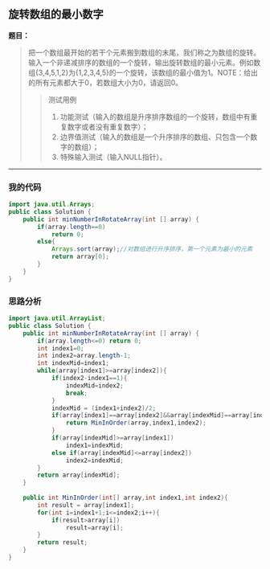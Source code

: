 ## 旋转数组的最小数字

**题目：**
>把一个数组最开始的若干个元素搬到数组的末尾，我们称之为数组的旋转。输入一个非递减排序的数组的一个旋转，输出旋转数组的最小元素。例如数组{3,4,5,1,2}为{1,2,3,4,5}的一个旋转，该数组的最小值为1。NOTE：给出的所有元素都大于0，若数组大小为0，请返回0。
>>测试用例
>>1. 功能测试（输入的数组是升序排序数组的一个旋转，数组中有重复数字或者没有重复数字）；
>>2. 边界值测试（输入的数组是一个升序排序的数组、只包含一个数字的数组）；
>>3. 特殊输入测试（输入NULL指针）。

---

### 我的代码

```java
import java.util.Arrays;
public class Solution {
    public int minNumberInRotateArray(int [] array) {
        if(array.length==0)
            return 0;
        else{
            Arrays.sort(array);//对数组进行升序排序，第一个元素为最小的元素
            return array[0];
        }
    }
}
```

### 思路分析

```java
import java.util.ArrayList;
public class Solution {
    public int minNumberInRotateArray(int [] array) {
        if(array.length<=0) return 0;
        int index1=0;
        int index2=array.length-1;
        int indexMid=index1;
        while(array[index1]>=array[index2]){
            if(index2-index1==1){
                indexMid=index2;
                break;
            }
            indexMid = (index1+index2)/2;
            if(array[index1]==array[index2]&&array[indexMid]==array[index1]){
                return MinInOrder(array,index1,index2);
            }
            if(array[indexMid]>=array[index1])
                index1=indexMid;
            else if(array[indexMid]<=array[index2])
                index2=indexMid;
        }
    	return array[indexMid];
    }
    
    public int MinInOrder(int[] array,int index1,int index2){
        int result = array[index1];
        for(int i=index1+1;i<=index2;i++){
            if(result>array[i])
                result=array[i];
        }
        return result;
    }
}
```